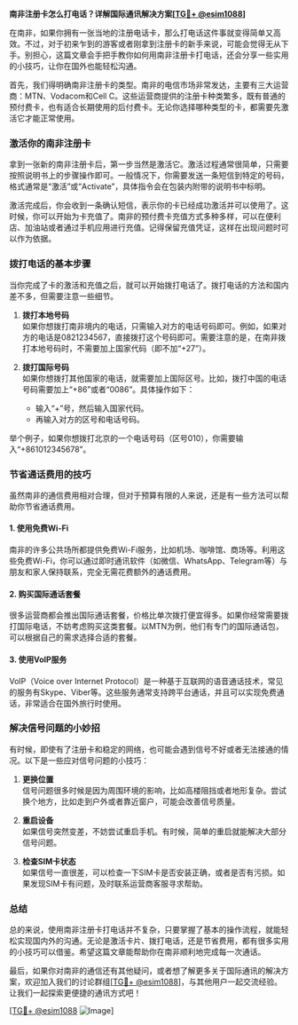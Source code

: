 **南非注册卡怎么打电话？详解国际通讯解决方案[[TG💪+ @esim1088](https://t.me/s/esim1088)]**

在南非，如果你拥有一张当地的注册电话卡，那么打电话这件事就变得简单又高效。不过，对于初来乍到的游客或者刚拿到注册卡的新手来说，可能会觉得无从下手。别担心，这篇文章会手把手教你如何用南非注册卡打电话，还会分享一些实用的小技巧，让你在国外也能轻松沟通。

首先，我们得明确南非注册卡的类型。南非的电信市场非常发达，主要有三大运营商：MTN、Vodacom和Cell C。这些运营商提供的注册卡种类繁多，既有普通的预付费卡，也有适合长期使用的后付费卡。无论你选择哪种类型的卡，都需要先激活它才能正常使用。

### **激活你的南非注册卡**

拿到一张新的南非注册卡后，第一步当然是激活它。激活过程通常很简单，只需要按照说明书上的步骤操作即可。一般情况下，你需要发送一条短信到特定的号码，格式通常是“激活”或“Activate”，具体指令会在包装内附带的说明书中标明。

激活完成后，你会收到一条确认短信，表示你的卡已经成功激活并可以使用了。这时候，你可以开始为卡充值了。南非的预付费卡充值方式多种多样，可以在便利店、加油站或者通过手机应用进行充值。记得保留充值凭证，这样在出现问题时可以作为依据。

### **拨打电话的基本步骤**

当你完成了卡的激活和充值之后，就可以开始拨打电话了。拨打电话的方法和国内差不多，但需要注意一些细节。

1. **拨打本地号码**  
   如果你想拨打南非境内的电话，只需输入对方的电话号码即可。例如，如果对方的电话是0821234567，直接拨打这个号码即可。需要注意的是，在南非拨打本地号码时，不需要加上国家代码（即不加“+27”）。

2. **拨打国际号码**  
   如果你想拨打其他国家的电话，就需要加上国际区号。比如，拨打中国的电话号码需要加上“+86”或者“0086”。具体操作如下：
   - 输入“+”号，然后输入国家代码。
   - 再输入对方的区号和电话号码。

举个例子，如果你想拨打北京的一个电话号码（区号010），你需要输入“+861012345678”。

### **节省通话费用的技巧**

虽然南非的通信费用相对合理，但对于预算有限的人来说，还是有一些方法可以帮助你节省通话费用。

#### **1. 使用免费Wi-Fi**
南非的许多公共场所都提供免费Wi-Fi服务，比如机场、咖啡馆、商场等。利用这些免费Wi-Fi，你可以通过即时通讯软件（如微信、WhatsApp、Telegram等）与朋友和家人保持联系，完全无需花费额外的通话费用。

#### **2. 购买国际通话套餐**
很多运营商都会推出国际通话套餐，价格比单次拨打便宜得多。如果你经常需要拨打国际电话，不妨考虑购买这类套餐。以MTN为例，他们有专门的国际通话包，可以根据自己的需求选择合适的套餐。

#### **3. 使用VoIP服务**
VoIP（Voice over Internet Protocol）是一种基于互联网的语音通话技术，常见的服务有Skype、Viber等。这些服务通常支持跨平台通话，并且可以实现免费通话，非常适合在国外旅行时使用。

### **解决信号问题的小妙招**

有时候，即使有了注册卡和稳定的网络，也可能会遇到信号不好或者无法接通的情况。以下是一些应对信号问题的小技巧：

1. **更换位置**  
   信号问题很多时候是因为周围环境的影响，比如高楼阻挡或者地形复杂。尝试换个地方，比如走到户外或者靠近窗户，可能会改善信号质量。

2. **重启设备**  
   如果信号突然变差，不妨尝试重启手机。有时候，简单的重启就能解决大部分信号问题。

3. **检查SIM卡状态**  
   如果信号一直很差，可以检查一下SIM卡是否安装正确，或者是否有污损。如果发现SIM卡有问题，及时联系运营商客服寻求帮助。

### **总结**

总的来说，使用南非注册卡打电话并不复杂，只要掌握了基本的操作流程，就能轻松实现国内外的沟通。无论是激活卡片、拨打电话，还是节省费用，都有很多实用的小技巧可以借鉴。希望这篇文章能帮助你在南非顺利地完成每一次通话。

最后，如果你对南非的通信还有其他疑问，或者想了解更多关于国际通讯的解决方案，欢迎加入我们的讨论群组[[TG💪+ @esim1088](https://t.me/s/esim1088)]，与其他用户一起交流经验。让我们一起探索更便捷的通讯方式吧！

[[TG💪+ @esim1088](https://t.me/s/esim1088) ![Image](https://i.postimg.cc/4NQfJmqS/Snipaste-2025-05-13-00-14-12.png)]